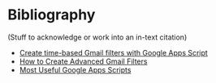 # Bibliography

(Stuff to acknowledge or work into an in-text citation)

- [Create time-based Gmail filters with Google Apps Script](http://www.johneday.com/422/time-based-gmail-filters-with-google-apps-script)
- [How to Create Advanced Gmail Filters](http://www.labnol.org/internet/advanced-gmail-filters/4875/)
- [Most Useful Google Apps Scripts](http://www.labnol.org/internet/google-scripts/28281/)